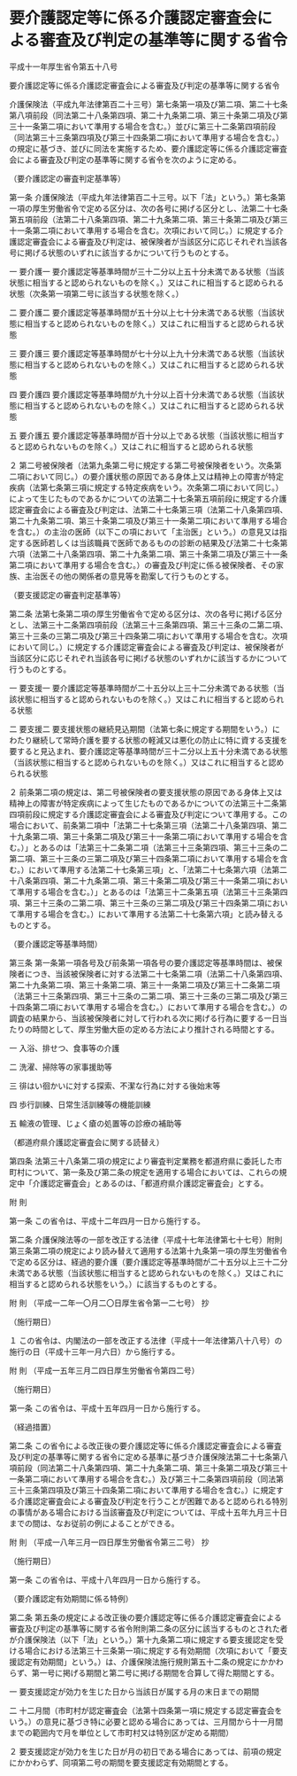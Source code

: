 # 要介護認定等に係る介護認定審査会による審査及び判定の基準等に関する省令

平成十一年厚生省令第五十八号

要介護認定等に係る介護認定審査会による審査及び判定の基準等に関する省令

介護保険法（平成九年法律第百二十三号）第七条第一項及び第二項、第二十七条第八項前段（同法第二十八条第四項、第二十九条第二項、第三十条第二項及び第三十一条第二項において準用する場合を含む。）並びに第三十二条第四項前段（同法第三十三条第四項及び第三十四条第二項において準用する場合を含む。）の規定に基づき、並びに同法を実施するため、要介護認定等に係る介護認定審査会による審査及び判定の基準等に関する省令を次のように定める。

（要介護認定の審査判定基準等）

第一条 介護保険法（平成九年法律第百二十三号。以下「法」という。）第七条第一項の厚生労働省令で定める区分は、次の各号に掲げる区分とし、法第二十七条第五項前段（法第二十八条第四項、第二十九条第二項、第三十条第二項及び第三十一条第二項において準用する場合を含む。次項において同じ。）に規定する介護認定審査会による審査及び判定は、被保険者が当該区分に応じそれぞれ当該各号に掲げる状態のいずれに該当するかについて行うものとする。

一 要介護一 要介護認定等基準時間が三十二分以上五十分未満である状態（当該状態に相当すると認められないものを除く。）又はこれに相当すると認められる状態（次条第一項第二号に該当する状態を除く。）

二 要介護二 要介護認定等基準時間が五十分以上七十分未満である状態（当該状態に相当すると認められないものを除く。）又はこれに相当すると認められる状態

三 要介護三 要介護認定等基準時間が七十分以上九十分未満である状態（当該状態に相当すると認められないものを除く。）又はこれに相当すると認められる状態

四 要介護四 要介護認定等基準時間が九十分以上百十分未満である状態（当該状態に相当すると認められないものを除く。）又はこれに相当すると認められる状態

五 要介護五 要介護認定等基準時間が百十分以上である状態（当該状態に相当すると認められないものを除く。）又はこれに相当すると認められる状態

２ 第二号被保険者（法第九条第二号に規定する第二号被保険者をいう。次条第二項において同じ。）の要介護状態の原因である身体上又は精神上の障害が特定疾病（法第七条第三項に規定する特定疾病をいう。次条第二項において同じ。）によって生じたものであるかについての法第二十七条第五項前段に規定する介護認定審査会による審査及び判定は、法第二十七条第三項（法第二十八条第四項、第二十九条第二項、第三十条第二項及び第三十一条第二項において準用する場合を含む。）の主治の医師（以下この項において「主治医」という。）の意見又は指定する医師若しくは当該職員で医師であるものの診断の結果及び法第二十七条第六項（法第二十八条第四項、第二十九条第二項、第三十条第二項及び第三十一条第二項において準用する場合を含む。）の審査及び判定に係る被保険者、その家族、主治医その他の関係者の意見等を勘案して行うものとする。

（要支援認定の審査判定基準等）

第二条 法第七条第二項の厚生労働省令で定める区分は、次の各号に掲げる区分とし、法第三十二条第四項前段（法第三十三条第四項、第三十三条の二第二項、第三十三条の三第二項及び第三十四条第二項において準用する場合を含む。次項において同じ。）に規定する介護認定審査会による審査及び判定は、被保険者が当該区分に応じそれぞれ当該各号に掲げる状態のいずれかに該当するかについて行うものとする。

一 要支援一 要介護認定等基準時間が二十五分以上三十二分未満である状態（当該状態に相当すると認められないものを除く。）又はこれに相当すると認められる状態

二 要支援二 要支援状態の継続見込期間（法第七条に規定する期間をいう。）にわたり継続して常時介護を要する状態の軽減又は悪化の防止に特に資する支援を要すると見込まれ、要介護認定等基準時間が三十二分以上五十分未満である状態（当該状態に相当すると認められないものを除く。）又はこれに相当すると認められる状態

２ 前条第二項の規定は、第二号被保険者の要支援状態の原因である身体上又は精神上の障害が特定疾病によって生じたものであるかについての法第三十二条第四項前段に規定する介護認定審査会による審査及び判定について準用する。この場合において、前条第二項中「法第二十七条第三項（法第二十八条第四項、第二十九条第二項、第三十条第二項及び第三十一条第二項において準用する場合を含む。）」とあるのは「法第三十二条第二項（法第三十三条第四項、第三十三条の二第二項、第三十三条の三第二項及び第三十四条第二項において準用する場合を含む。）において準用する法第二十七条第三項」と、「法第二十七条第六項（法第二十八条第四項、第二十九条第二項、第三十条第二項及び第三十一条第二項において準用する場合を含む。）」とあるのは「法第三十二条第五項（法第三十三条第四項、第三十三条の二第二項、第三十三条の三第二項及び第三十四条第二項において準用する場合を含む。）において準用する法第二十七条第六項」と読み替えるものとする。

（要介護認定等基準時間）

第三条 第一条第一項各号及び前条第一項各号の要介護認定等基準時間は、被保険者につき、当該被保険者に対する法第二十七条第二項（法第二十八条第四項、第二十九条第二項、第三十条第二項、第三十一条第二項及び第三十二条第二項（法第三十三条第四項、第三十三条の二第二項、第三十三条の三第二項及び第三十四条第二項において準用する場合を含む。）において準用する場合を含む。）の調査の結果から、当該被保険者に対して行われる次に掲げる行為に要する一日当たりの時間として、厚生労働大臣の定める方法により推計される時間とする。

一 入浴、排せつ、食事等の介護

二 洗濯、掃除等の家事援助等

三 徘はい徊かいに対する探索、不潔な行為に対する後始末等

四 歩行訓練、日常生活訓練等の機能訓練

五 輸液の管理、じょく瘡の処置等の診療の補助等

（都道府県介護認定審査会に関する読替え）

第四条 法第三十八条第二項の規定により審査判定業務を都道府県に委託した市町村について、第一条及び第二条の規定を適用する場合においては、これらの規定中「介護認定審査会」とあるのは、「都道府県介護認定審査会」とする。

附 則

第一条 この省令は、平成十二年四月一日から施行する。

第二条 介護保険法等の一部を改正する法律（平成十七年法律第七十七号）附則第三条第二項の規定により読み替えて適用する法第十九条第一項の厚生労働省令で定める区分は、経過的要介護（要介護認定等基準時間が二十五分以上三十二分未満である状態（当該状態に相当すると認められないものを除く。）又はこれに相当すると認められる状態をいう。）に該当するものとする。

附 則 （平成一二年一〇月二〇日厚生省令第一二七号） 抄

（施行期日）

１ この省令は、内閣法の一部を改正する法律（平成十一年法律第八十八号）の施行の日（平成十三年一月六日）から施行する。

附 則 （平成一五年三月二四日厚生労働省令第四二号）

（施行期日）

第一条 この省令は、平成十五年四月一日から施行する。

（経過措置）

第二条 この省令による改正後の要介護認定等に係る介護認定審査会による審査及び判定の基準等に関する省令に定める基準に基づき介護保険法第二十七条第八項前段（同法第二十八条第四項、第二十九条第二項、第三十条第二項及び第三十一条第二項において準用する場合を含む。）及び第三十二条第四項前段（同法第三十三条第四項及び第三十四条第二項において準用する場合を含む。）に規定する介護認定審査会による審査及び判定を行うことが困難であると認められる特別の事情がある場合における当該審査及び判定については、平成十五年九月三十日までの間は、なお従前の例によることができる。

附 則 （平成一八年三月一四日厚生労働省令第三二号） 抄

（施行期日）

第一条 この省令は、平成十八年四月一日から施行する。

（要介護認定有効期間に係る特例）

第二条 第五条の規定による改正後の要介護認定等に係る介護認定審査会による審査及び判定の基準等に関する省令附則第二条の区分に該当するものとされた者が介護保険法（以下「法」という。）第十九条第二項に規定する要支援認定を受ける場合における法第三十三条第一項に規定する有効期間（次項において「要支援認定有効期間」という。）は、介護保険法施行規則第五十二条の規定にかかわらず、第一号に掲げる期間と第二号に掲げる期間を合算して得た期間とする。

一 要支援認定が効力を生じた日から当該日が属する月の末日までの期間

二 十二月間（市町村が認定審査会（法第十四条第一項に規定する認定審査会をいう。）の意見に基づき特に必要と認める場合にあっては、三月間から十一月間までの範囲内で月を単位として市町村又は特別区が定める期間）

２ 要支援認定が効力を生じた日が月の初日である場合にあっては、前項の規定にかかわらず、同項第二号の期間を要支援認定有効期間とする。
